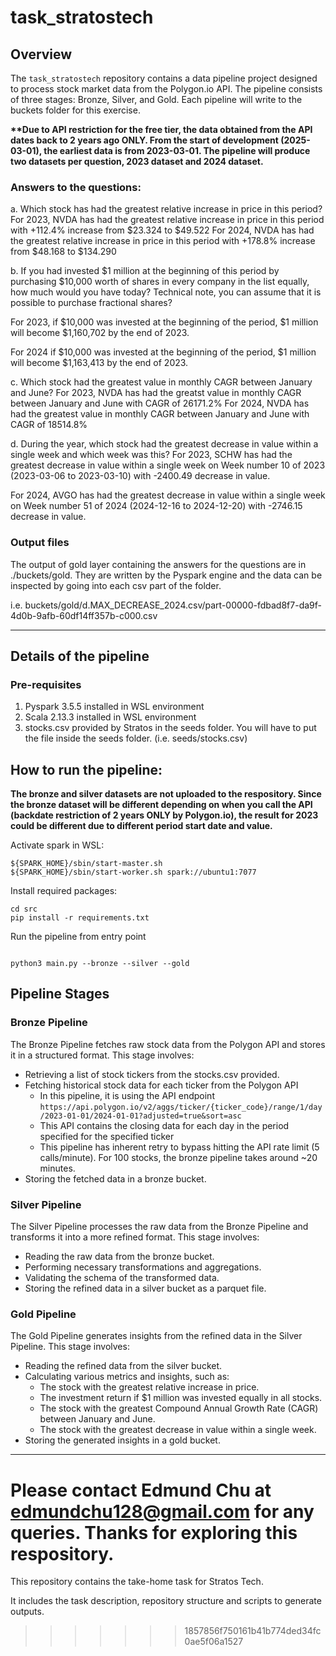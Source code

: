 # task_stratostech

## Overview

The `task_stratostech` repository contains a data pipeline project designed to process stock market data from the Polygon.io API. The pipeline consists of three stages: Bronze, Silver, and Gold. Each pipeline will write to the buckets folder for this exercise.

**\*\*Due to API restriction for the free tier, the data obtained from the API dates back to 2 years ago ONLY. From the start of development (2025-03-01), the earliest data is from 2023-03-01. The pipeline will produce two datasets per question, 2023 dataset and 2024 dataset.**


### Answers to the questions:
a. Which stock has had the greatest relative increase in price in this period?
For 2023, NVDA has had the greatest relative increase in price in this period with +112.4% increase from $23.324 to $49.522
For 2024, NVDA has had the greatest relative increase in price in this period with +178.8% increase from $48.168 to $134.290

b. If you had invested \$1 million at the beginning of this period by purchasing \$10,000 worth of shares in every company in the list equally, how much would you have today? Technical note, you can assume that it is possible to purchase fractional shares?

For 2023, if \$10,000 was invested at the beginning of the period, \$1 million will become \$1,160,702 by the end of 2023.

For 2024 if \$10,000 was invested at the beginning of the period, \$1 million will become \$1,163,413 by the end of 2023.

c. Which stock had the greatest value in monthly CAGR between January and June?
For 2023, NVDA has had the greatst value in monthly CAGR between January and June with CAGR of 26171.2%
For 2024, NVDA has had the greatest value in monthly CAGR between January and June with CAGR of 18514.8%

d. During the year, which stock had the greatest decrease in value within a single week and which week was this?
For 2023, SCHW has had the greatest decrease in value within a single week on Week number 10 of 2023 (2023-03-06 to 2023-03-10) with -2400.49 decrease in value.

For 2024, AVGO has had the greatest decrease in value within a single week on Week number 51 of 2024 (2024-12-16 to 2024-12-20) with -2746.15 decrease in value.

### Output files
The output of gold layer containing the answers for the questions are in ./buckets/gold. They are written by the Pyspark engine and the data can be inspected by going into each csv part of the folder.

i.e. buckets/gold/d.MAX_DECREASE_2024.csv/part-00000-fdbad8f7-da9f-4d0b-9afb-60df14ff357b-c000.csv

----
## Details of the pipeline
### Pre-requisites
1. Pyspark 3.5.5 installed in WSL environment
2. Scala 2.13.3 installed in WSL environment
3. stocks.csv provided by Stratos in the seeds folder. You will have to put the file inside the seeds folder. (i.e. seeds/stocks.csv)

## How to run the pipeline:

**The bronze and silver datasets are not uploaded to the respository. Since the bronze dataset will be different depending on when you call the API (backdate restriction of 2 years ONLY by Polygon.io), the result for 2023 could be different due to different period start date and value.**

Activate spark in WSL:
```
${SPARK_HOME}/sbin/start-master.sh
${SPARK_HOME}/sbin/start-worker.sh spark://ubuntu1:7077
```
Install required packages:
```
cd src
pip install -r requirements.txt
```

Run the pipeline from entry point
```

python3 main.py --bronze --silver --gold
```


## Pipeline Stages

### Bronze Pipeline

The Bronze Pipeline fetches raw stock data from the Polygon API and stores it in a structured format. This stage involves:
- Retrieving a list of stock tickers from the stocks.csv provided.
- Fetching historical stock data for each ticker from the Polygon API
    - In this pipeline, it is using the API endpoint `https://api.polygon.io/v2/aggs/ticker/{ticker_code}/range/1/day/2023-01-01/2024-01-01?adjusted=true&sort=asc` 
    - This API contains the closing data for each day in the period specified for the specified ticker
    - This pipeline has inherent retry to bypass hitting the API rate limit (5 calls/minute). For 100 stocks, the bronze pipeline takes around ~20 minutes.
- Storing the fetched data in a bronze bucket.

### Silver Pipeline

The Silver Pipeline processes the raw data from the Bronze Pipeline and transforms it into a more refined format. This stage involves:
- Reading the raw data from the bronze bucket.
- Performing necessary transformations and aggregations.
- Validating the schema of the transformed data.
- Storing the refined data in a silver bucket as a parquet file.

### Gold Pipeline

The Gold Pipeline generates insights from the refined data in the Silver Pipeline. This stage involves:
- Reading the refined data from the silver bucket.
- Calculating various metrics and insights, such as:
  - The stock with the greatest relative increase in price.
  - The investment return if $1 million was invested equally in all stocks.
  - The stock with the greatest Compound Annual Growth Rate (CAGR) between January and June.
  - The stock with the greatest decrease in value within a single week.
- Storing the generated insights in a gold bucket.


----
Please contact Edmund Chu at edmundchu128@gmail.com for any queries.
Thanks for exploring this respository.
=======
This repository contains the take-home task for Stratos Tech. 

It includes the task description, repository structure and scripts to generate outputs.
>>>>>>> 1857856f750161b41b774ded34fc0ae5f06a1527
